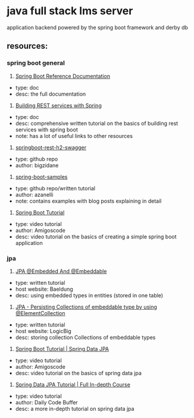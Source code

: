 # java full stack lms server

application backend powered by the spring boot framework and derby db

## resources:

### spring boot general
1. [Spring Boot Reference Documentation](https://devdocs.io/spring_boot/)
  - type: doc
  - desc: the full documentation
1. [Building REST services with Spring](https://spring.io/guides/tutorials/rest/)
  - type: doc
  - desc: comprehensive written tutorial on the basics of building rest services with spring boot
  - note: has a lot of useful links to other resources
1. [springboot-rest-h2-swagger](https://github.com/bigzidane/springboot-rest-h2-swagger)
  - type: github repo
  - author: bigzidane
1. [spring-boot-samples](https://github.com/netgloo/spring-boot-samples)
  - type: github repo/written tutorial
  - author: azanelli
  - note: contains examples with blog posts explaining in detail
1. [Spring Boot Tutorial](https://www.youtube.com/watch?v=9SGDpanrc8U)
  - type: video tutorial 
  - author: Amigoscode
  - desc: video tutorial on the basics of creating a simple spring boot application

### jpa
1. [JPA @Embedded And @Embeddable](https://www.baeldung.com/jpa-embedded-embeddable)
  - type: written tutorial
  - host website: Baeldung
  - desc: using embedded types in entities (stored in one table)
1. [JPA - Persisting Collections of embeddable type by using @ElementCollection](https://www.logicbig.com/tutorials/java-ee-tutorial/jpa/embedded-element-collection.html)
  - type: written tutorial
  - host website: LogicBig
  - desc: storing collection Collections of embeddable types
1. [Spring Boot Tutorial | Spring Data JPA](https://www.youtube.com/watch?v=8SGI_XS5OPw)
  - type: video tutorial
  - author: Amigoscode
  - desc: video tutorial on the basics of spring data jpa
1. [Spring Data JPA Tutorial | Full In-depth Course](https://www.youtube.com/watch?v=XszpXoII9Sg)
  - type: video tutorial
  - author: Daily Code Buffer
  - desc: a more in-depth tutorial on spring data jpa

